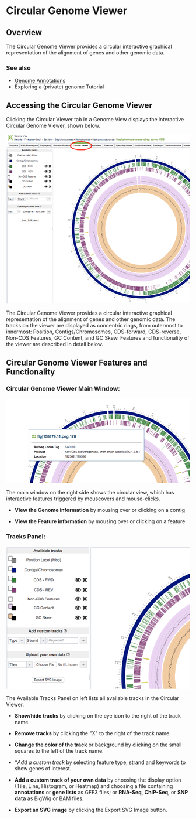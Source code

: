 # Circular Genome Viewer

## Overview
The Circular Genome Viewer provides a circular interactive graphical representation of the
alignment of genes and other genomic data.

### See also
  * [Genome Annotations](../organisms_taxon/genome_annotations.html)
  * Exploring a (private) genome Tutorial

## Accessing the Circular Genome Viewer
Clicking the Circular Viewer tab in a Genome View displays the interactive Circular Genome Viewer, shown below. 

![Circular Genome Viewer](../images/circular_viewer.png)

The Circular Genome Viewer provides a circular interactive graphical representation of the alignment of genes and other genomic data. The tracks on the viewer are displayed as concentric rings, from outermost to innermost: Position, Contigs/Chromosomes, CDS-forward, CDS-reverse, Non-CDS Features, GC Content, and GC Skew. Features and functionality of the viewer are described in detail below.

## Circular Genome Viewer Features and Functionality

### Circular Genome Viewer Main Window:

![Circular Genome Viewer Features](../images/circular_viewer_features.png)

The main window on the right side shows the circular view, which has interactive features triggered by mouseovers and mouse-clicks. 

* **View the Genome information** by mousing over or clicking on a contig

* **View the Feature information** by mousing over or clicking on a feature

### Tracks Panel:

![Circular Genome Viewer Tracks](../images/circular_viewer_tracks.png)

The Available Tracks Panel on left lists all available tracks in the Circular Viewer.

* **Show/hide tracks** by clicking on the eye icon to the right of the track name.

* **Remove tracks** by clicking the "X" to the right of the track name.

* **Change the color of the track** or background by clicking on the small squares to the left of the track name.

* **Add a custom track* by selecting feature type, strand and keywords to show genes of interest.

* **Add a custom track of your own data** by choosing the display option (Tile, Line, Histogram, or Heatmap) and choosing a file containing **annotations** or **gene lists** as GFF3 files; or **RNA-Seq**, **ChIP-Seq**, or **SNP data** as BigWig or BAM files.

* **Export an SVG image** by clicking the Export SVG Image button.
